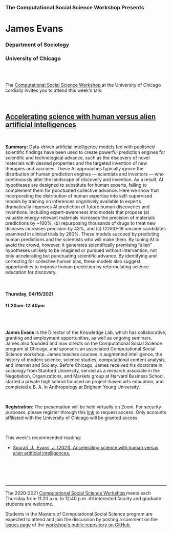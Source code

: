 




<br>

<h3 class=pfblock-header> The Computational Social Science Workshop Presents </h3>

<h1 class=pfblock-header3> James Evans </h1>
<h3 class=pfblock-header3> Department of Sociology </h3>
<h3 class=pfblock-header3> University of Chicago </h3>

<br><br>



<p class=pfblock-header3>The <a href="https://macss.uchicago.edu/content/computation-workshop"> Computational Social Science Workshop </a> at the University of Chicago cordially invites you to attend this week's talk:</p>



<br>

<div class=pfblock-header3>
<h2 class=pfblock-header>
  <a href=https://github.com/uchicago-computation-workshop/Spring2021/tree/master/04-15_Evans> Accelerating science with human versus alien artificial intelligences </a>
</h2>

<br>
</div>



<p class=footertext2>

**Summary:** Data-driven artificial intelligence models fed with published scientific findings have been used to create powerful prediction engines for scientific and technological advance, such as the discovery of novel materials with desired properties and the targeted invention of new therapies and vaccines. These AI approaches typically ignore the distribution of human prediction engines — scientists and inventors — who continuously alter the landscape of discovery and invention. As a result, AI hypotheses are designed to
substitute for human experts, failing to complement them for punctuated collective advance. Here we show
that incorporating the distribution of human expertise into self-supervised models by training on inferences cognitively available to experts dramatically improves AI prediction of future human discoveries and inventions. Including expert-awareness into models that propose (a) valuable energy-relevant materials
increases the precision of materials predictions by ~100%, (b) repurposing thousands of drugs to treat new
diseases increases precision by 43%, and (c) COVID-19 vaccine candidates examined in clinical trials by
260%. These models succeed by predicting human predictions and the scientists who will make them. By
tuning AI to avoid the crowd, however, it generates scientifically promising “alien” hypotheses unlikely to
be imagined or pursued without intervention, not only accelerating but punctuating scientific advance. By
identifying and correcting for collective human bias, these models also suggest opportunities to improve
human prediction by reformulating science education for discovery.

</p>

<br>

<h4 class=pfblock-header3> Thursday, 04/15/2021 </h4>
<h4 class=pfblock-header3> 11:20am-12:40pm </h4>

<br><br>

<p class=footertext2>

**James Evans** is the Director of the Knowledge Lab, which has collaborative, granting and employment opportunities, as well as ongoing seminars. James also founded and now directs on the Computational Social Science program at Chicago, and sponsors an associated Computational Social Science workshop. James teaches courses in augmented intelligence, the history of modern science, science studies, computational content analysis, and Internet and Society. Before Chicago, James received his doctorate in sociology from Stanford University, served as a research associate in the Negotiation, Organizations, and Markets group at Harvard Business School, started a private high school focused on project-based arts education, and completed a B. A. in Anthropology at Brigham Young University. 

</p>

<br>

**Registration**: The presentation will be held virtually on Zoom. For security purposes, please register through this [link](https://uchicago.zoom.us/meeting/register/tJMsc-uurTwuHdI3UyocUZPsMIpmhQDO_OhA) to request access. Only accounts affiliated with the University of Chicago will be granted access.

<br>

This week's recommended reading:

- [Sourati, J., Evans, J. (2021). Accelerating science with human versus alien artificial intelligences.](https://github.com/uchicago-computation-workshop/Spring2021/blob/master/04-15_Evans/SocialAnalysisOfKnowledge_.pdf)


<br>

<br><br>

---

<p class=footertext> The 2020-2021 <a href="https://macss.uchicago.edu/content/computation-workshop"> Computational Social Science Workshop </a> meets each Thursday from 11:20 a.m. to 12:40 p.m. All interested faculty and graduate students are welcome.</p>



<p class=footertext>Students in the Masters of Computational Social Science program are expected to attend and join the discussion by posting a comment on the <a href=https://github.com/uchicago-computation-workshop/Spring2021/issues/3>issues page</a> of the <a href=https://github.com/uchicago-computation-workshop/Spring2021/tree/master/04-15_Evans>workshop's public repository on GitHub.</a></p>

